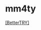 # mm4ty

[[BetterTRY]](https://dashboard.heroku.com/new?template=https://github.com/VduMesSi/mm4ty)
